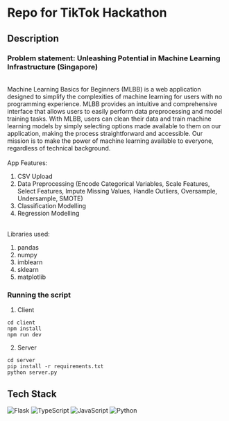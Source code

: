 # Repo for TikTok Hackathon 
 
## Description 
 
<p align="center"> 
</p> 
 
### Problem statement: Unleashing Potential in Machine Learning Infrastructure (Singapore) 
 
<br/> 
Machine Learning Basics for Beginners (MLBB) is a web application designed to simplify the complexities of machine learning for users with no programming experience. MLBB provides an intuitive and comprehensive interface that allows users to easily perform data preprocessing and model training tasks. With MLBB, users can clean their data and train machine learning models by simply selecting options made available to them on our application, making the process straightforward and accessible. Our mission is to make the power of machine learning available to everyone, regardless of technical background. 
<br/><br/> 
App Features: 
<ol> 
  <li> 
    CSV Upload 
  <lil> 
  <li> 
    Data Preprocessing (Encode Categorical Variables, Scale Features, Select Features, Impute Missing Values, Handle Outliers, Oversample, Undersample, SMOTE) 
  <lil> 
  <li> 
    Classification Modelling 
  </li> 
  <li> 
    Regression Modelling 
  </li> 
</ol> 
<br/> 
Libraries used: 
<ol> 
  <li> 
    pandas 
  <lil> 
  <li> 
    numpy 
  <lil> 
  <li> 
    imblearn 
  <lil> 
  <li> 
    sklearn 
  <lil> 
  <li> 
    matplotlib 
  <lil> 
</ol> 
 
### Running the script 
 
1. Client
 ```
cd client
npm install
npm run dev
 ```
 
2. Server
 
 ```
cd server
pip install -r requirements.txt
python server.py
 ```
 
## Tech Stack 
 
![Flask](https://img.shields.io/badge/flask-%2320232a.svg?style=for-the-badge&logo=flask&logoColor=%2361DAFB) 
![TypeScript](https://img.shields.io/badge/TypeScript-007ACC?style=for-the-badge&logo=typescript&logoColor=white) 
![JavaScript](https://img.shields.io/badge/JavaScript-F7DF1E?style=for-the-badge&logo=JavaScript&logoColor=white) 
![Python](https://img.shields.io/badge/Python-007ACC?style=for-the-badge&logo=python&logoColor=yellow)
